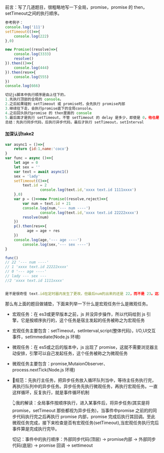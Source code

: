 前言：写了几道题目，很粗略地写一下全局，promise，promise 的 then，setTimeout之间的执行顺序。

```javascript
参考例子：
console.log('111')
setTimeout(()=>{
    console.log(222)
},0)

new Promise((resolve)=>{
    console.log(3333)
    resolve()
}).then(()=>{
    console.log(444)
}).then(res=>{
    console.log(555)
})
console.log(666)

切记js脚本中执行顺序是由上往下的，
1.先执行顶部的全局的 console。
2.之后如果碰到 setTimeout 或 promise时，会先执行 promise内部
3.继续往下走，会执行promise底下的全局console。
4.之后回头执行promise 的 then里面的 console
5.最后面才是执行 setTimeout，不管 setTimeout 的 delay 是多少，即使是 0，他也是最后执行。
总结：先执行同步代码，后执行异步代码，最后才执行 setTimeout，setInterval

```

#### 加深认识take2

```javascript
var async1 = ()=>{
    return {id:1,name:'coco'}
}
var func = async ()=>{
    let age = 0
    let sex = ''
    var text = await async1()
    sex = 'lady'
    setTimeout(()=>{
        text.id = 2
				console.log(text.id,'xxxx text.id 1111xxxx')
    },0)
    var p = ()=>new Promise((resolve,reject)=>{
        var num = text.id + 21
        console.log(num,'--- num ----')
				console.log(text.id,'xxxx text.id 22222xxxx')
        resolve(num)
    })
    p().then(res=>{
          age = age + res
    })
    console.log(age,'--- age ----')
		console.log(sex,'--- sex ----')
}

func()
// 22 '--- num ----'
// 1 'xxxx text.id 22222xxxx'
// 0 '--- age ----'
// lady --- sex ---
//2 'xxxx text.id 1111xxxx'


是不是很奇怪 text.id在定时器内发生了更改，但最后num的出来的还是 22，而不是 23。这就是无论是在 promise 内部还是在 promsie 的回调执行都会早于定时器，所以到最后 text.id 虽然已经改变了，但 num 已经被执行得出值并打印了

```

那么有上面的题目做铺垫，下面来列举一下什么是宏观任务什么是微观任务。

- 宏观任务：在 es3或更早版本之前，js 并没异步操作，所以代码给到 js 引擎，它是按顺序执行的，这个任务是宿主发起的任务被称之为宏观任务

- 宏观任务主要包含：setTimeout，setInterval,script(整体代码)，I/O,UI交互事件，setImmediate(Node.js 环境)

- 微观任务：在 es5或之后的版本中，js 出现了 promise，这就不需要浏览器主动安排，引擎可以自己发起任务，这个任务被称之为微观任务

- 微观任务主要包含：promise,MutaionObserver、process.nextTick(Node.js 环境)

- 🌺规范：先执行主任务，把异步任务放入循环队列当中，等待主任务执行完，再执行队列中的异步任务。异步任务先执行微观任务，再执行宏观任务。一直这样循环，反复执行，就是事件循环机制

  👆我的解读：全局事件按顺序执行，进入某事件后，将异步任务(其实是将 promise，setTimeout 那些都视为异步任务)，当事件中promise 之前的的同步代码执行完之后再执行 promise 内部，promise 完成后执行其回调。至此微观任务完成，接下来检查是否有宏观任务(setTimeout),当宏观任务执行完后事件算是完成执行完毕。

  切记：事件中的执行顺序：外部同步代码(顶层) -> promise内部 -> 外部同步代码(底层) -> promise 回调 -> settimeout